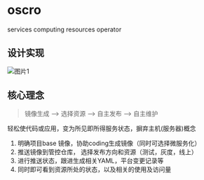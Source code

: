 

# oscro

services computing resources operator

## 设计实现

![图片1](/Users/zhangyy/Desktop/图片1.png)

## 核心理念

> 镜像生成 --> 选择资源 -->  自主发布  --> 自主维护

轻松使代码或应用，变为所见即所得服务状态，摒弃主机(服务器)概念
1. 明确项目base 镜像，协助coding生成镜像（同时可选择微服务化）
2. 推送镜像到管控仓库， 选择发布方向和资源（测试，灰度，线上）
3. 进行推送状态，跟进生成相关YAML，平台变更记录等
4. 同时即可看到资源所处的状态，以及相关的使用及访问量